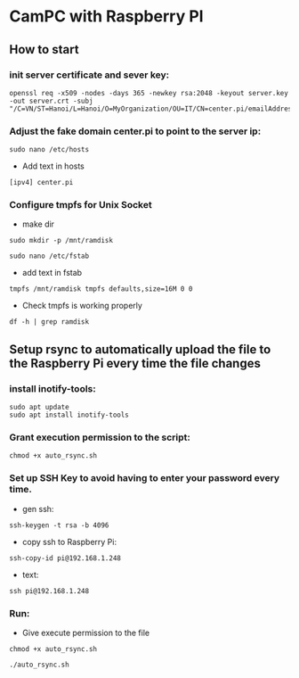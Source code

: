 # CamPC with Raspberry PI

## How to start 
### init server certificate and sever key:
```
openssl req -x509 -nodes -days 365 -newkey rsa:2048 -keyout server.key -out server.crt -subj "/C=VN/ST=Hanoi/L=Hanoi/O=MyOrganization/OU=IT/CN=center.pi/emailAddress=admin@center.pi"
```

### Adjust the fake domain center.pi to point to the server ip:
```
sudo nano /etc/hosts
```
- Add text in hosts
```
[ipv4] center.pi
```

### Configure tmpfs for Unix Socket
- make dir
```
sudo mkdir -p /mnt/ramdisk
```
```
sudo nano /etc/fstab
```
- add text in fstab
```
tmpfs /mnt/ramdisk tmpfs defaults,size=16M 0 0
```
- Check tmpfs is working properly
```
df -h | grep ramdisk
```

## Setup rsync to automatically upload the file to the Raspberry Pi every time the file changes
###  install inotify-tools:
```
sudo apt update
sudo apt install inotify-tools
```
### Grant execution permission to the script:
```
chmod +x auto_rsync.sh
```
### Set up SSH Key to avoid having to enter your password every time.
- gen ssh:
```
ssh-keygen -t rsa -b 4096
```
- copy ssh to Raspberry Pi:
```
ssh-copy-id pi@192.168.1.248
```
- text:
```
ssh pi@192.168.1.248
```
### Run:
-  Give execute permission to the file
```
chmod +x auto_rsync.sh
```
```
./auto_rsync.sh
```
